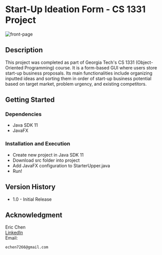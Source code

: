 # Start-Up Ideation Form - CS 1331 Project

![front-page]

## Description
This project was completed as part of Georgia Tech's CS 1331 (Object-Oriented Programming) course. It is a form-based GUI where users store start-up business proposals. Its main functionalities include organizing inputted ideas and sorting them in order of start-up business potential based on target market, problem urgency, and existing competitors.

## Getting Started

### Dependencies

* Java SDK 11
* JavaFX

### Installation and Execution

* Create new project in Java SDK 11
* Download src folder into project
* Add JavaFX configuration to StarterUpper.java
* Run!

## Version History

* 1.0 - Initial Release

## Acknowledgment
Eric Chen<br/>
[LinkedIn](https://www.linkedin.com/in/ericchenatl/)<br/>
Email: 
```
echen7266@gmail.com
```

[front-page]: https://i.imgur.com/uuBDE7V.png
